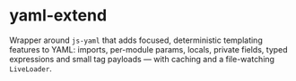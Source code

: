 # yaml-extend
Wrapper around `js-yaml` that adds focused, deterministic templating features to YAML: imports, per-module params, locals, private fields, typed expressions and small tag payloads — with caching and a file-watching `LiveLoader`.
